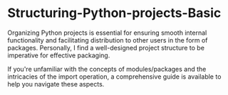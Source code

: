 # Structuring-Python-projects-Basic
Organizing Python projects is essential for ensuring smooth internal functionality and facilitating distribution to other users in the form of packages. Personally, I find a well-designed project structure to be imperative for effective packaging.

If you're unfamiliar with the concepts of modules/packages and the intricacies of the import operation, a comprehensive guide is available to help you navigate these aspects.
